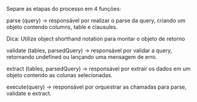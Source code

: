 Separe as etapas do processo em 4 funções: 

parse (query) -> responsável por realizar o parse da query, criando um objeto contendo columns, table e clausules.

Dica: Utilize object shorthand notation para montar o objeto de retorno

validate (tables, parsedQuery) -> responsável por validar a query, retornando undefined ou lançando uma mensagem de erro.

extract (tables, parsedQuery) -> responsável por extrair os dados em um objeto contendo as colunas selecionadas.

execute(query) -> responsável por orquestrar as chamadas para parse, validate e extract.